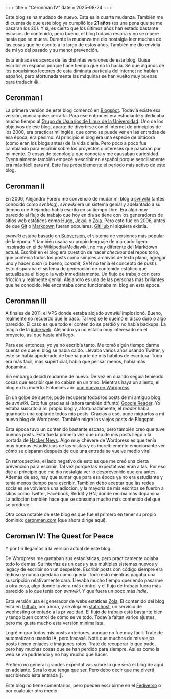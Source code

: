 +++
title = "Ceronman IV"
date = 2025-08-24
+++

Este blog se ha mudado de nuevo. Esta es la cuarta mudanza. También me di cuenta de que este blog ya cumplió los **21 años** (es una pena que se me pasaran los 20). Y sí, es cierto que los últimos años han estado bastante escasos de contenido, pero bueno, el blog todavía respira y no se muere hasta que se muera. Durante la mudanza me dio nostalgia leer muchas de las cosas que he escrito a lo largo de estos años. También me dio envidia de mi yo del pasado y su menor prevención.

Esta entrada es acerca de las distintas versiones de este blog. Quise escribir en español porque hace tiempo que no lo hacía. Sé que algunos de los poquísimos lectores de esta diminuta partícula del internet no hablan español, pero afortunadamente las máquinas se han vuelto muy buenas para traducir 😀.

## Ceronman I

La primera versión de este blog comenzó en [Blogspot](https://ceronman.blogspot.com/). Todavía existe esa versión, nunca quise cerrarla. Para ese entonces era estudiante y dedicaba mucho tiempo al [Grupo de Usuarios de Linux de la Universidad](http://gluc.unicauca.edu.co). Uno de los objetivos de ese blog, aparte de divertirse con el Internet de principios de los 2000, era practicar mi inglés, que como se puede ver en las entradas de esa época, era pésimo. Al principio el blog era una especie de bitácora (como eran los blogs antes) de la vida diaria. Pero poco a poco fue cambiando para escribir sobre los proyectos o intereses que pasaban por mi mente. O cosas de tecnología que conocía y me causaban curiosidad. Eventualmente también empecé a escribir en español porque sencillamente era más fácil para mi. Este fue probablemente el periodo más activo de este blog.

## Ceronman II

En 2006, Alejandro Forero me convenció de mudar mi blog a [svnwiki](https://web.archive.org/web/20071011151759/http://wiki.freaks-unidos.net/svnwiki/) (antes conocido como *svnblog*). *svnwiki* era un sistema genial y adelantado a su tiempo que Alejandro había escrito en su tiempo libre. Era algo muy parecido al flujo de trabajo que hoy en día se tiene con los generadores de sitios web estáticos como [Hugo](https://gohugo.io/), [Jekyll](https://jekyllrb.com/) o [Zola](https://www.getzola.org/). Pero esto fue en 2006, antes de que [Git](https://en.wikipedia.org/wiki/Git) o [Markdown](https://en.wikipedia.org/wiki/Markdown) fueran populares. [GitHub](http://github.com/) ni siquiera existía.

*svnwiki* estaba basado en [Subversion](https://subversion.apache.org/), el sistema de versiones más popular de la época. Y también usaba su propio lenguaje de marcado ligero inspirado en el de [Wikipedia/Mediawiki](https://www.mediawiki.org/wiki/Help:Formatting), no muy diferente del Markdown actual. Escribir en el blog era cuestión de hacer *checkout* del repositorio, que contenía todos los posts como simples archivos de texto plano, agregar uno y hacer *push* (o bueno, *commit*, SVN no tenía el concepto de *push*). Esto disparaba el sistema de generación de contenido estático que actualizaba el blog o la web inmediatamente. Un flujo de trabajo con cero fricción y realmente genial. Alejandro es una de las personas más brillantes que he conocido. Me encantaba cómo funcionaba mi blog en esta época.

## Ceronman III

A finales de 2011, el VPS donde estaba alojado *svnwiki* implosionó. Bueno, realmente no recuerdo qué le pasó. Tal vez se le quemó el disco duro o algo parecido. El caso es que todo el contenido se perdió y no había backups. La magia de la [indie web](https://indieweb.org/). Alejandro ya no estaba muy interesado en el proyecto, así que hasta ahí llegó.

Para ese entonces, yo ya no escribía tanto. Me tomó algún tiempo darme cuenta de que el blog se había caído. Llevaba varios años usando Twitter, y este se había apoderado de buena parte de mis hábitos de escritura. Todo era más fácil, más superficial, había que pensar menos, había más dopamina.

Sin embargo decidí mudarme de nuevo. De vez en cuando seguía teniendo cosas que escribir que no cabían en un trino. Mientras haya un aliento, el blog no ha muerto. Entonces abrí [uno nuevo en Wordpress](https://ceronman.wordpress.com/).

En un golpe de suerte, pude recuperar todos los posts de mi antiguo blog de *svnwiki*. Esto fue gracias al (ahora también difunto) [Google Reader](https://en.wikipedia.org/wiki/Google_Reader). Yo estaba suscrito a mi propio blog y, afortunadamente, el *reader* había guardado una copia de todos mis posts. Gracias a eso, pude migrarlos a mi nuevo blog de Wordpress. También migré los viejos posts de Blogspot.

Esta época tuvo un contenido bastante escaso, pero también creo que tuve buenos posts. Esta fue la primera vez que uno de mis posts llegó a la portada de [Hacker News](https://news.ycombinator.com/). Algo muy chévere de Wordpress es que tenía muy buenas estadísticas de las visitas y es increíblemente emocionante ver cómo se disparan después de que una entrada se vuelve medio viral.

En retrospectiva, el lado negativo de esto es que me creó una cierta prevención para escribir. Tal vez porque las expectativas eran altas. Por eso dije al principio que me dio nostalgia ver lo desprevenido que era antes.  Además de eso, hay que sumar que para esa época ya no era estudiante y tenía menos tiempo para escribir. También debo aceptar que las redes sociales se volvieron una adicción, y la mayoría de mis escritos se fueron a sitios como Twitter, Facebook, Reddit y HN, donde recibía más dopamina. La adicción también hace que se consuma mucho más contenido del que se produce.

Otra cosa notable de este blog es que fue el primero en tener su propio dominio: [ceronman.com](https://ceronman.com) (que ahora dirige aquí).

## Ceroman IV: The Quest for Peace

Y por fin llegamos a la versión actual de este blog.

De Wordpress me gustaban sus estadísticas, pero prácticamente odiaba todo lo demás. Su interfaz es un caos y sus múltiples sistemas nuevos y legacy de escribir son un despelote. Escribir posts con código siempre era tedioso y nunca quedaba como quería. Todo esto mientras pagaba una suscripción relativamente cara. Llevaba mucho tiempo queriendo pasarme a otra cosa, algo donde tuviera más control y el flujo de trabajo fuera más parecido a lo que tenía con *svnwiki*. Y que fuera un poco más *indie*.

Esta versión usa el generador de webs estáticas [Zola](https://www.getzola.org/). El contenido del blog está en [Github](https://github.com/ceronman/blog), por ahora, y se aloja en [statichost](https://www.statichost.eu/), un servicio de webhosting orientado a la privacidad. El flujo de trabajo está bastante bien y tengo buen control de cómo se ve todo. Todavía faltan varios ajustes, pero me gusta mucho esta versión minimalista.

Logré migrar todos mis posts anteriores, aunque no fue muy fácil. Traté de automatizarlo usando IA, pero fracasé. Noté que muchos de mis viejos posts tienen enlaces e imágenes rotos. Traté de recuperar lo que pude, pero hay muchas cosas que se han perdido para siempre. Así es como la web se va pudriendo y no hay mucho que hacer.

Prefiero no generar grandes expectativas sobre lo que será el blog de aquí en adelante. Será lo que tenga que ser. Pero debo decir que me divertí escribiendo esta entrada 🙂.

Este blog no tiene comentarios, pero pueden escribirme en el [Fediverso](https://col.social/@manuelceron) o por cualquier otro medio.
